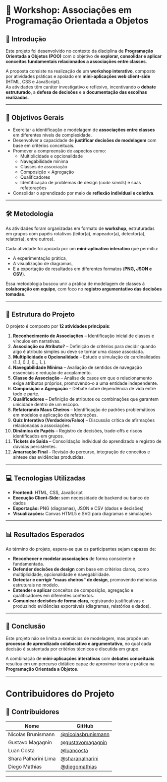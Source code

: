 # 📘 Workshop: Associações em Programação Orientada a Objetos

## 📖 Introdução

Este projeto foi desenvolvido no contexto da disciplina de **Programação Orientada a Objetos (POO)** com o objetivo de **explorar, consolidar e aplicar conceitos fundamentais relacionados a associações entre classes**.  

A proposta consiste na realização de um **workshop interativo**, composto por atividades práticas e apoiado em **mini-aplicações web client-side** (HTML, CSS e JavaScript).  
As atividades têm caráter investigativo e reflexivo, incentivando o **debate estruturado**, a **defesa de decisões** e a **documentação das escolhas realizadas**.  

---

## 🎯 Objetivos Gerais

- Exercitar a identificação e modelagem de **associações entre classes** em diferentes níveis de complexidade.  
- Desenvolver a capacidade de **justificar decisões de modelagem** com base em critérios conceituais.  
- Promover a compreensão de aspectos como:  
  - Multiplicidade e opcionalidade  
  - Navegabilidade mínima  
  - Classes de associação  
  - Composição × Agregação  
  - Qualificadores  
  - Identificação de problemas de design (*code smells*) e suas refatorações  
- Consolidar o aprendizado por meio de **reflexão individual e coletiva**.  

---

## 🛠️ Metodologia

As atividades foram organizadas em formato de **workshop**, estruturadas em grupos com papéis rotativos (leitor(a), mapeador(a), detector(a), relator(a), entre outros).  

Cada atividade foi apoiada por um **mini-aplicativo interativo** que permitiu:  
- A experimentação prática,  
- A visualização de diagramas,  
- E a exportação de resultados em diferentes formatos (**PNG, JSON e CSV**).  

Essa metodologia buscou unir a prática de modelagem de classes à **colaboração em equipe**, com foco no **registro argumentativo das decisões tomadas**.  

---

## 📂 Estrutura do Projeto

O projeto é composto por **12 atividades principais**:

1. **Reconhecimento de Associações** – Identificação inicial de classes e vínculos em narrativas.  
2. **Associação ou Atributo?** – Definição de critérios para decidir quando algo é atributo simples ou deve se tornar uma classe associada.  
3. **Multiplicidade e Opcionalidade** – Estudo e simulação de cardinalidades (1..1, 0..1, 0..*, 1..*).  
4. **Navegabilidade Mínima** – Avaliação de sentidos de navegação essenciais e redução de acoplamento.  
5. **Classe de Associação** – Análise de casos em que o relacionamento exige atributos próprios, promovendo-o a uma entidade independente.  
6. **Composição × Agregação** – Debate sobre dependência de vida entre todo e parte.  
7. **Qualificadores** – Definição de atributos ou combinações que garantem unicidade dentro de um escopo.  
8. **Refatorando Maus Cheiros** – Identificação de padrões problemáticos em modelos e aplicação de refatorações.  
9. **Quiz Interativo (Verdadeiro/Falso)** – Discussão crítica de afirmações relacionadas a associações.  
10. **Dinâmica de Papéis** – Registro de decisões, trade-offs e riscos identificados em grupos.  
11. **Tickets de Saída** – Consolidação individual do aprendizado e registro de dúvidas persistentes.  
12. **Amarração Final** – Revisão do percurso, integração de conceitos e síntese das evidências produzidas.  

---

## 💻 Tecnologias Utilizadas

- **Frontend:** HTML, CSS, JavaScript  
- **Execução Client-Side:** sem necessidade de backend ou banco de dados  
- **Exportação:** PNG (diagramas), JSON e CSV (dados e decisões)  
- **Visualizações:** Canvas HTML5 e SVG para diagramas e simulações  

---

## 📊 Resultados Esperados

Ao término do projeto, espera-se que os participantes sejam capazes de:

- **Reconhecer e modelar associações** de forma consciente e fundamentada.  
- **Defender decisões de design** com base em critérios claros, como multiplicidade, opcionalidade e navegabilidade.  
- **Detectar e corrigir "maus cheiros" de design**, promovendo melhorias estruturais no modelo.  
- **Entender e aplicar** conceitos de composição, agregação e qualificadores em diferentes contextos.  
- **Comunicar decisões de forma clara**, registrando justificativas e produzindo evidências exportáveis (diagramas, relatórios e dados).  

---

## 📌 Conclusão

Este projeto não se limita a exercícios de modelagem, mas propõe um **processo de aprendizado colaborativo e argumentativo**, no qual cada decisão é sustentada por critérios técnicos e discutida em grupo.  

A combinação de **mini-aplicações interativas** com **debates conceituais** resultou em um percurso didático capaz de aproximar teoria e prática na **Programação Orientada a Objetos**.  

---

# Contribuidores do Projeto
## 👥 Contribuidores

| Nome                    | GitHub                                                     |
|-------------------------|------------------------------------------------------------|
| Nicolas Brunismann      | [@nicolasbrunismann](https://github.com/NicoDemosaS)       |
| Gustavo Magagnin        | [@gustavomagagnin](https://github.com/Magagnin)            |
| Luan Costa              | [@luancosta](https://github.com/iRasec)                    |
| Shara Palharini Lima    | [@sharapalharini](https://github.com/splhyy)               |
| Diego Mathias           | [@diegomathias](https://github.com/diegomathiasDD)         |

---
